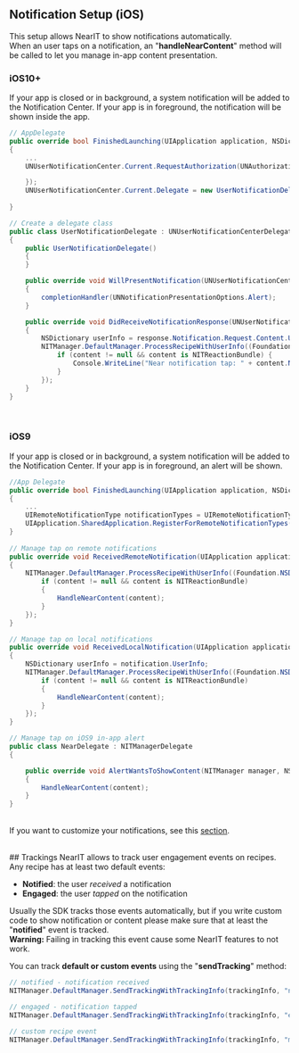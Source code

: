 ## Notification Setup (iOS)

This setup allows NearIT to show notifications automatically.<br>
When an user taps on a notification, an "**handleNearContent**" method will be called to let you manage in-app content presentation.

### iOS10+
If your app is closed or in background, a system notification will be added to the Notification Center.
If your app is in foreground, the notification will be shown inside the app.

```csharp
// AppDelegate
public override bool FinishedLaunching(UIApplication application, NSDictionary launchOptions)
{
    ...
    UNUserNotificationCenter.Current.RequestAuthorization(UNAuthorizationOptions.Alert, (approved, err) => {

    });
    UNUserNotificationCenter.Current.Delegate = new UserNotificationDelegate();
 
}

// Create a delegate class
public class UserNotificationDelegate : UNUserNotificationCenterDelegate
{
    public UserNotificationDelegate()
    {
    }

    public override void WillPresentNotification(UNUserNotificationCenter center, UNNotification notification, Action<UNNotificationPresentationOptions> completionHandler)
    {
        completionHandler(UNNotificationPresentationOptions.Alert);
    }

    public override void DidReceiveNotificationResponse(UNUserNotificationCenter center, UNNotificationResponse response, Action completionHandler)
    {
        NSDictionary userInfo = response.Notification.Request.Content.UserInfo;
        NITManager.DefaultManager.ProcessRecipeWithUserInfo((Foundation.NSDictionary<Foundation.NSString, Foundation.NSObject>)userInfo, (content, trackingInfo, error) => {
            if (content != null && content is NITReactionBundle) {
                Console.WriteLine("Near notification tap: " + content.NotificationMessage);
            }
        });
    }
}
```

<br>

### iOS9
If your app is closed or in background, a system notification will be added to the Notification Center.
If your app is in foreground, an alert will be shown.

```csharp
//App Delegate
public override bool FinishedLaunching(UIApplication application, NSDictionary launchOptions)
{
    ...
    UIRemoteNotificationType notificationTypes = UIRemoteNotificationType.Alert | UIRemoteNotificationType.Badge | UIRemoteNotificationType.Sound;
    UIApplication.SharedApplication.RegisterForRemoteNotificationTypes(notificationTypes);
}  
        
// Manage tap on remote notifications
public override void ReceivedRemoteNotification(UIApplication application, NSDictionary userInfo)
{
    NITManager.DefaultManager.ProcessRecipeWithUserInfo((Foundation.NSDictionary<Foundation.NSString, Foundation.NSObject>)userInfo, (content, trackingInfo, error) => {
        if (content != null && content is NITReactionBundle)
        {
            HandleNearContent(content);
        }
    });
}

// Manage tap on local notifications
public override void ReceivedLocalNotification(UIApplication application, UILocalNotification notification)
{
    NSDictionary userInfo = notification.UserInfo;
    NITManager.DefaultManager.ProcessRecipeWithUserInfo((Foundation.NSDictionary<Foundation.NSString, Foundation.NSObject>)userInfo, (content, trackingInfo, error) => {
        if (content != null && content is NITReactionBundle)
        {
            HandleNearContent(content);
        }
    });
}

// Manage tap on iOS9 in-app alert
public class NearDelegate : NITManagerDelegate
{

    public override void AlertWantsToShowContent(NITManager manager, NSObject content)
    {
        HandleNearContent(content);
    }
}
```

<br>If you want to customize your notifications, see this [section](../customize-notifications.md).

<br>
## Trackings
NearIT allows to track user engagement events on recipes. Any recipe has at least two default events:

  - **Notified**: the user *received* a notification
  - **Engaged**: the user *tapped* on the notification
  
Usually the SDK tracks those events automatically, but if you write custom code to show notification or content please make sure that at least the "**notified**" event is tracked.
<br>**Warning:** Failing in tracking this event cause some NearIT features to not work.


You can track **default or custom events** using the "**sendTracking**" method:
 
```csharp
// notified - notification received
NITManager.DefaultManager.SendTrackingWithTrackingInfo(trackingInfo, "notified");

// engaged - notification tapped
NITManager.DefaultManager.SendTrackingWithTrackingInfo(trackingInfo, "engaged");

// custom recipe event
NITManager.DefaultManager.SendTrackingWithTrackingInfo(trackingInfo, "my awesome custom event");
```
